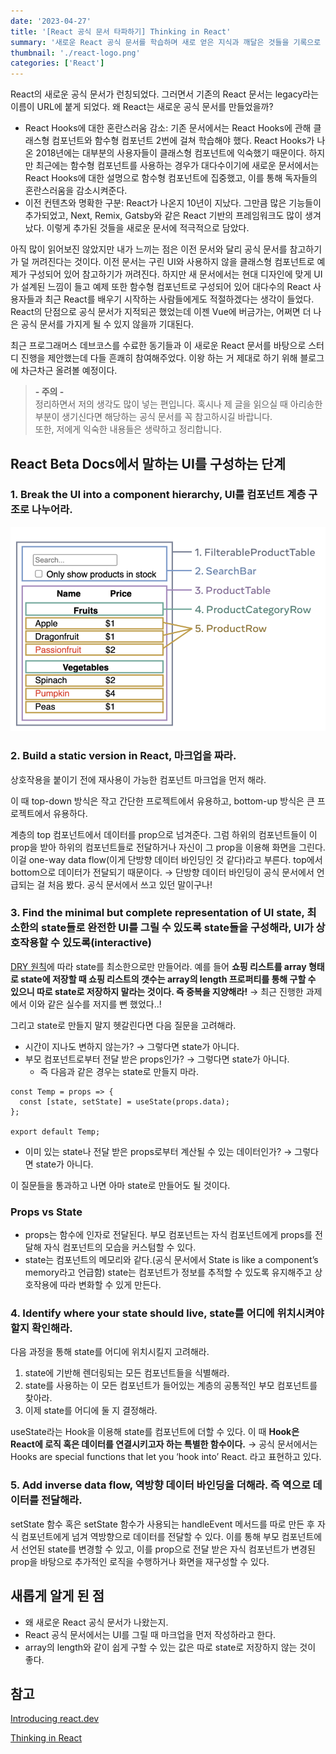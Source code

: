 ```yaml
---
date: '2023-04-27'
title: '[React 공식 문서 타파하기] Thinking in React'
summary: '새로운 React 공식 문서를 학습하며 새로 얻은 지식과 깨달은 것들을 기록으로 남기고자 합니다.'
thumbnail: './react-logo.png'
categories: ['React']
---
```


React의 새로운 공식 문서가 런칭되었다. 그러면서 기존의 React 문서는 legacy라는 이름이 URL에 붙게 되었다. 왜 React는 새로운 공식 문서를 만들었을까?

- React Hooks에 대한 혼란스러움 감소: 기존 문서에서는 React Hooks에 관해 클래스형 컴포넌트와 함수형 컴포넌트 2번에 걸쳐 학습해야 했다. React Hooks가 나온 2018년에는 대부분의 사용자들이 클래스형 컴포넌트에 익숙했기 때문이다. 하지만 최근에는 함수형 컴포넌트를 사용하는 경우가 대다수이기에 새로운 문서에서는 React Hooks에 대한 설명으로 함수형 컴포넌트에 집중했고, 이를 통해 독자들의 혼란스러움을 감소시켜준다.
- 이전 컨텐츠와 명확한 구분: React가 나온지 10년이 지났다. 그만큼 많은 기능들이 추가되었고, Next, Remix, Gatsby와 같은 React 기반의 프레임워크도 많이 생겨났다. 이렇게 추가된 것들을 새로운 문서에 적극적으로 담았다.

아직 많이 읽어보진 않았지만 내가 느끼는 점은 이전 문서와 달리 공식 문서를 참고하기가 덜 꺼려진다는 것이다. 이전 문서는 구린 UI와 사용하지 않을 클래스형 컴포넌트로 예제가 구성되어 있어 참고하기가 꺼려진다. 하지만 새 문서에서는 현대 디자인에 맞게 UI가 설계된 느낌이 들고 예제 또한 함수형 컴포넌트로 구성되어 있어 대다수의 React 사용자들과 최근 React를 배우기 시작하는 사람들에게도 적절하겠다는 생각이 들었다. React의 단점으로 공식 문서가 지적되곤 했었는데 이젠 Vue에 버금가는, 어쩌면 더 나은 공식 문서를 가지게 될 수 있지 않을까 기대된다.

최근 프로그래머스 데브코스를 수료한 동기들과 이 새로운 React 문서를 바탕으로 스터디 진행을 제안했는데 다들 흔쾌히 참여해주었다. 이왕 하는 거 제대로 하기 위해 블로그에 차근차근 올려볼 예정이다.

> <strong>- 주의 -</strong> <br /> 정리하면서 저의 생각도 많이 넣는 편입니다. 혹시나 제 글을 읽으실 때 아리송한 부분이 생기신다면 해당하는 공식 문서를 꼭 참고하시길 바랍니다. <br /> 또한, 저에게 익숙한 내용들은 생략하고 정리합니다.

## React Beta Docs에서 말하는 UI를 구성하는 단계

### 1. Break the UI into a component hierarchy, UI를 컴포넌트 계층 구조로 나누어라.

![break-ui-into-components 사진](./break-ui-into-components.png)

### 2. Build a static version in React, 마크업을 짜라.

상호작용을 붙이기 전에 재사용이 가능한 컴포넌트 마크업을 먼저 해라.

이 때 top-down 방식은 작고 간단한 프로젝트에서 유용하고, bottom-up 방식은 큰 프로젝트에서 유용하다.

계층의 top 컴포넌트에서 데이터를 prop으로 넘겨준다. 그럼 하위의 컴포넌트들이 이 prop을 받아 하위의 컴포넌트들로 전달하거나 자신이 그 prop을 이용해 화면을 그린다. 이걸 one-way data flow(이게 단방향 데이터 바인딩인 것 같다)라고 부른다. top에서 bottom으로 데이터가 전달되기 때문이다. → 단방향 데이터 바인딩이 공식 문서에서 언급되는 걸 처음 봤다. 공식 문서에서 쓰고 있던 말이구나!

### 3. Find the minimal but complete representation of UI state, 최소한의 state들로 완전한 UI를 그릴 수 있도록 state들을 구성해라, UI가 상호작용할 수 있도록(interactive)

[DRY 원칙](https://en.wikipedia.org/wiki/Don%27t_repeat_yourself)에 따라 state를 최소한으로만 만들어라. 예를 들어 **쇼핑 리스트를 array 형태로 state에 저장할 때 쇼핑 리스트의 갯수는 array의 length 프로퍼티를 통해 구할 수 있으니 따로 state로 저장하지 말라는 것이다. 즉 중복을 지양해라!** → 최근 진행한 과제에서 이와 같은 실수를 저지를 뻔 했었다..!

그리고 state로 만들지 말지 헷갈린다면 다음 질문을 고려해라.

- 시간이 지나도 변하지 않는가? → 그렇다면 state가 아니다.
- 부모 컴포넌트로부터 전달 받은 props인가? → 그렇다면 state가 아니다.
  - 즉 다음과 같은 경우는 state로 만들지 마라.

```tsx
const Temp = props => {
  const [state, setState] = useState(props.data);
};

export default Temp;
```

- 이미 있는 state나 전달 받은 props로부터 계산될 수 있는 데이터인가? → 그렇다면 state가 아니다.

이 질문들을 통과하고 나면 아마 state로 만들어도 될 것이다.

### Props vs State

- props는 함수에 인자로 전달된다. 부모 컴포넌트는 자식 컴포넌트에게 props를 전달해 자식 컴포넌트의 모습을 커스텀할 수 있다.
- state는 컴포넌트의 메모리와 같다.(공식 문서에서 State is like a component’s memory라고 언급함) state는 컴포넌트가 정보를 추적할 수 있도록 유지해주고 상호작용에 따라 변화할 수 있게 만든다.

### 4. Identify where your state should live, state를 어디에 위치시켜야 할지 확인해라.

다음 과정을 통해 state를 어디에 위치시킬지 고려해라.

1. state에 기반해 렌더링되는 모든 컴포넌트들을 식별해라.
2. state를 사용하는 이 모든 컴포넌트가 들어있는 계층의 공통적인 부모 컴포넌트를 찾아라.
3. 이제 state를 어디에 둘 지 결정해라.

useState라는 Hook을 이용해 state를 컴포넌트에 더할 수 있다. 이 때 **Hook은 React에 로직 혹은 데이터를 연결시키고자 하는 특별한 함수이다.** → 공식 문서에서는 Hooks are special functions that let you ‘hook into’ React. 라고 표현하고 있다.

### 5. Add inverse data flow, 역방향 데이터 바인딩을 더해라. 즉 역으로 데이터를 전달해라.

setState 함수 혹은 setState 함수가 사용되는 handleEvent 메서드를 따로 만든 후 자식 컴포넌트에게 넘겨 역방향으로 데이터를 전달할 수 있다. 이를 통해 부모 컴포넌트에서 선언된 state를 변경할 수 있고, 이를 prop으로 전달 받은 자식 컴포넌트가 변경된 prop을 바탕으로 추가적인 로직을 수행하거나 화면을 재구성할 수 있다.

## 새롭게 알게 된 점

- 왜 새로운 React 공식 문서가 나왔는지.
- React 공식 문서에서는 UI를 그릴 때 마크업을 먼저 작성하라고 한다.
- array의 length와 같이 쉽게 구할 수 있는 값은 따로 state로 저장하지 않는 것이 좋다.

## 참고

[Introducing react.dev](https://react.dev/blog/2023/03/16/introducing-react-dev)

[Thinking in React](https://react.dev/learn/thinking-in-react)
